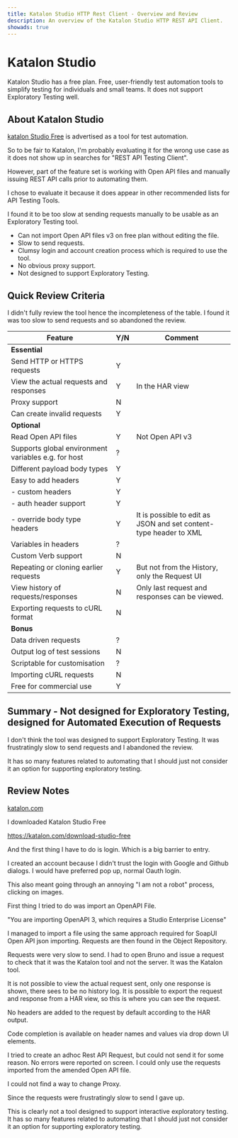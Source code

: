 ```yaml
---
title: Katalon Studio HTTP Rest Client - Overview and Review
description: An overview of the Katalon Studio HTTP REST API Client.
showads: true
---
```


# Katalon Studio

Katalon Studio has a free plan. Free, user-friendly test automation tools to simplify testing for individuals and small teams. It does not support Exploratory Testing well.

## About Katalon Studio

[katalon Studio Free](https://katalon.com/download-studio-free) is advertised as a tool for test automation.

So to be fair to Katalon, I'm probably evaluating it for the wrong use case as it does not show up in searches for "REST API Testing Client".

However, part of the feature set is working with Open API files and manually issuing REST API calls prior to automating them.

I chose to evaluate it because it does appear in other recommended lists for API Testing Tools.

I found it to be too slow at sending requests manually to be usable as an Exploratory Testing tool.

- Can not import Open API files v3 on free plan without editing the file.
- Slow to send requests.
- Clumsy login and account creation process which is required to use the tool.
- No obvious proxy support.
- Not designed to support Exploratory Testing.


## Quick Review Criteria

I didn't fully review the tool hence the incompleteness of the table. I found it was too slow to send requests and so abandoned the review.


| Feature                                             | Y/N | Comment                                                                                                                  |
|-----------------------------------------------------|-----|--------------------------------------------------------------------------------------------------------------------------|
| **Essential**                                       |     |                                                                                                                          |
| Send HTTP or HTTPS requests                         | Y   |                                                                                                                          |
| View the actual requests and responses | Y   | In the HAR view                                                                                                          |
| Proxy support                                       | N   |                                                                                                                          |
| Can create invalid requests                         | Y   |                                                                                                                          |
| **Optional**                                        |     |                                                                                                                          |
| Read Open API files                                 | Y   | Not Open API v3                                                                                                          |
| Supports global environment variables e.g. for host | ?   |                                                                                                                          |
| Different payload body types                        | Y   |                                                                                                                          |
| Easy to add headers                                 | Y   |                                                                                                                          |
| - custom headers                                    | Y   |                                                                                                                          |
| - auth header support                               | Y   |                                                                                                                          |
| - override body type headers                        | Y   | It is possible to edit as JSON and set content-type header to XML                                                        |
| Variables in headers                                | ?   |                                                                                                                          |
| Custom Verb support                                 | N   |                                                                                                                          |
| Repeating or cloning earlier requests               | Y   | But not from the History, only the Request UI                                                                            |
| View history of requests/responses                  | N   | Only last request and responses can be viewed.                                                                           |
| Exporting requests to cURL format                   | N   |                                                                                                                          |
| **Bonus**                                           |     |                                                                                                                          |
| Data driven requests                                | ?   |                                                                                                                          |
| Output log of test sessions                         | N   |                                                                                                                          |
| Scriptable for customisation                        | ?   |
| Importing cURL requests                             | N   |                                                                     |
| Free for commercial use | Y   |  |


## Summary - Not designed for Exploratory Testing, designed for Automated Execution of Requests

I don't think the tool was designed to support Exploratory Testing. It was frustratingly slow to send requests and I abandoned the review.

It has so many features related to automating that I should just not consider it an option for supporting exploratory testing.

## Review Notes

[katalon.com](https://katalon.com)

I downloaded Katalon Studio Free

https://katalon.com/download-studio-free

And the first thing I have to do is login. Which is a big barrier to entry.

I created an account because I didn't trust the login with Google and Github dialogs. I would have preferred pop up, normal Oauth login.

This also meant going through an annoying "I am not a robot" process, clicking on images.

First thing I tried to do was import an OpenAPI File.

"You are importing OpenAPI 3, which requires a Studio Enterprise License"

I managed to import a file using the same approach required for SoapUI Open API json importing. Requests are then found in the Object Repository.

Requests were very slow to send. I had to open Bruno and issue a request to check that it was the Katalon tool and not the server. It was the Katalon tool.

It is not possible to view the actual request sent, only one response is shown, there sees to be no history log. It is possible to export the request and response from a HAR view, so this is where you can see the request.

No headers are added to the request by default according to the HAR output.

Code completion is available on header names and values via drop down UI elements.

I tried to create an adhoc Rest API Request, but could not send it for some reason. No errors were reported on screen. I could only use the requests imported from the amended Open API file.

I could not find a way to change Proxy.

Since the requests were frustratingly slow to send I gave up.

This is clearly not a tool designed to support interactive exploratory testing. It has so many features related to automating that I should just not consider it an option for supporting exploratory testing.
